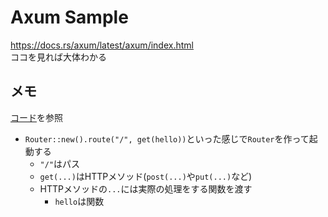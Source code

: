 # Axum Sample

<https://docs.rs/axum/latest/axum/index.html>  
ココを見れば大体わかる  

## メモ

[コード](./src/main.rs)を参照　　

- `Router::new().route("/", get(hello))`といった感じで`Router`を作って起動する
  - `"/"`はパス
  - `get(...)`はHTTPメソッド(`post(...)`や`put(...)`など)
  - HTTPメソッドの`...`には実際の処理をする関数を渡す
    - `hello`は関数
